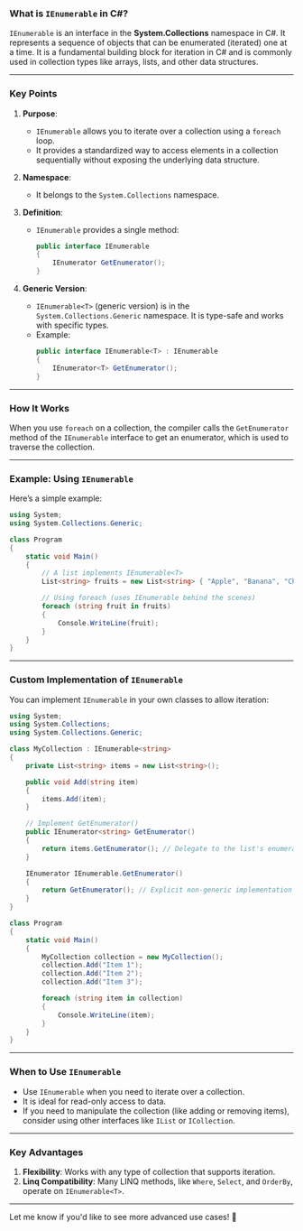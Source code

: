 ### **What is `IEnumerable` in C#?**

`IEnumerable` is an interface in the **System.Collections** namespace in C#. It represents a sequence of objects that can be enumerated (iterated) one at a time. It is a fundamental building block for iteration in C# and is commonly used in collection types like arrays, lists, and other data structures.

---

### **Key Points**

1. **Purpose**:

   - `IEnumerable` allows you to iterate over a collection using a `foreach` loop.
   - It provides a standardized way to access elements in a collection sequentially without exposing the underlying data structure.

2. **Namespace**:

   - It belongs to the `System.Collections` namespace.

3. **Definition**:

   - `IEnumerable` provides a single method:
     ```csharp
     public interface IEnumerable
     {
         IEnumerator GetEnumerator();
     }
     ```

4. **Generic Version**:
   - `IEnumerable<T>` (generic version) is in the `System.Collections.Generic` namespace. It is type-safe and works with specific types.
   - Example:
     ```csharp
     public interface IEnumerable<T> : IEnumerable
     {
         IEnumerator<T> GetEnumerator();
     }
     ```

---

### **How It Works**

When you use `foreach` on a collection, the compiler calls the `GetEnumerator` method of the `IEnumerable` interface to get an enumerator, which is used to traverse the collection.

---

### **Example: Using `IEnumerable`**

Here’s a simple example:

```csharp
using System;
using System.Collections.Generic;

class Program
{
    static void Main()
    {
        // A list implements IEnumerable<T>
        List<string> fruits = new List<string> { "Apple", "Banana", "Cherry" };

        // Using foreach (uses IEnumerable behind the scenes)
        foreach (string fruit in fruits)
        {
            Console.WriteLine(fruit);
        }
    }
}
```

---

### **Custom Implementation of `IEnumerable`**

You can implement `IEnumerable` in your own classes to allow iteration:

```csharp
using System;
using System.Collections;
using System.Collections.Generic;

class MyCollection : IEnumerable<string>
{
    private List<string> items = new List<string>();

    public void Add(string item)
    {
        items.Add(item);
    }

    // Implement GetEnumerator()
    public IEnumerator<string> GetEnumerator()
    {
        return items.GetEnumerator(); // Delegate to the list's enumerator
    }

    IEnumerator IEnumerable.GetEnumerator()
    {
        return GetEnumerator(); // Explicit non-generic implementation
    }
}

class Program
{
    static void Main()
    {
        MyCollection collection = new MyCollection();
        collection.Add("Item 1");
        collection.Add("Item 2");
        collection.Add("Item 3");

        foreach (string item in collection)
        {
            Console.WriteLine(item);
        }
    }
}
```

---

### **When to Use `IEnumerable`**

- Use `IEnumerable` when you need to iterate over a collection.
- It is ideal for read-only access to data.
- If you need to manipulate the collection (like adding or removing items), consider using other interfaces like `IList` or `ICollection`.

---

### **Key Advantages**

1. **Flexibility**: Works with any type of collection that supports iteration.
2. **Linq Compatibility**: Many LINQ methods, like `Where`, `Select`, and `OrderBy`, operate on `IEnumerable<T>`.

---

Let me know if you'd like to see more advanced use cases! 🌟

